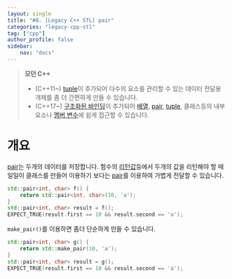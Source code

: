 ```yaml
---
layout: single
title: "#8. [Legacy C++ STL] pair"
categories: "legacy-cpp-stl"
tag: ["cpp"]
author_profile: false
sidebar: 
    nav: "docs"
---
```


> **모던 C++**
> * (C++11~) [tuple](https://tango1202.github.io/mordern-cpp-stl/mordern-cpp-stl-tuple/)이 추가되어 다수의 요소를 관리할 수 있는 데이터 전달용 개체를 좀 더 간편하게 만들 수 있습니다.
> * (C++17~) [구조화된 바인딩](https://tango1202.github.io/mordern-cpp/mordern-cpp-structured-binding/)이 추가되어 [배열](https://tango1202.github.io/legacy-cpp-guide/legacy-cpp-guide-array/), [pair](https://tango1202.github.io/legacy-cpp-stl/legacy-cpp-stl-pair/), [tuple](https://tango1202.github.io/mordern-cpp-stl/mordern-cpp-stl-tuple/), 클래스등의 내부 요소나 [멤버 변수](https://tango1202.github.io/legacy-cpp-oop/legacy-cpp-oop-member-variable/)에 쉽게 접근할 수 있습니다.

# 개요

[pair](https://tango1202.github.io/legacy-cpp-stl/legacy-cpp-stl-pair/)는 두개의 데이터를 저장합니다. 함수의 [리턴값](https://tango1202.github.io/legacy-cpp-guide/legacy-cpp-guide-function/#%EB%A6%AC%ED%84%B4%EA%B0%92)등에서 두개의 값을 리턴해야 할 때 일일이 클래스를 만들어 이용하기 보다는 [pair](https://tango1202.github.io/legacy-cpp-stl/legacy-cpp-stl-pair/)를 이용하여 가볍게 전달할 수 있습니다.

```cpp
std::pair<int, char> f() {
    return std::pair<int, char>(10, 'a');
}
std::pair<int, char> result = f();
EXPECT_TRUE(result.first == 10 && result.second == 'a');
```

`make_pair()`를 이용하면 좀더 단순하게 만들 수 있습니다.

```cpp
std::pair<int, char> g() {
    return std::make_pair(10, 'a');
}
std::pair<int, char> result = g();
EXPECT_TRUE(result.first == 10 && result.second == 'a');        
```




